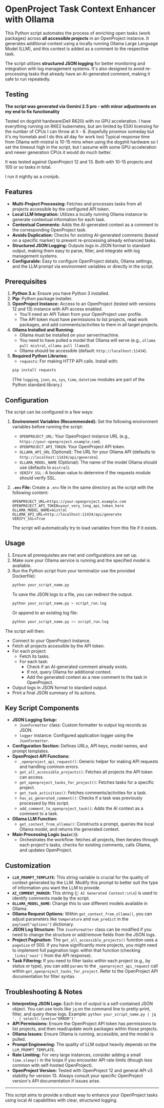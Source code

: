 # OpenProject Task Context Enhancer with Ollama

This Python script automates the process of enriching open tasks (work packages) across **all accessible projects** in an OpenProject instance. It generates additional context using a locally running Ollama Large Language Model (LLM), and this context is added as a comment to the respective task.

The script utilizes **structured JSON logging** for better monitoring and integration with log management systems. It's also designed to avoid re-processing tasks that already have an AI-generated comment, making it safe to run repeatedly.


## Testing
**The script was generated via Gemini 2.5 pro - with minor adjustments on my end to fix functionality**

Tested on dogshit hardware(Dell R620) with no GPU acceleration.
I have everything running on RKE2 kubernetes, but am limited by ESXI licensing for the number of CPUs I can throw at it - 8.  (hopefully proxmox someday but it's my homelab and I do this all day for work too)
Typical response time from Ollama with mistral is 10-15 mins when using the dogshit hardware so I set the timeout high in the script, but I assume with some GPU acceleration and newer generation CPUs it would do much better. 

It was tested against OpenProject 12 and 13. Both with 10-15 projects and 100 or so tasks in total. 

I run it nightly as a cronjob. 

## Features

* **Multi-Project Processing:** Fetches and processes tasks from all projects accessible by the configured API token.
* **Local LLM Integration:** Utilizes a locally running Ollama instance to generate contextual information for each task.
* **Contextual Comments:** Adds the AI-generated context as a comment to the corresponding OpenProject task.
* **Avoids Duplication:** Checks for existing AI-generated comments (based on a specific marker) to prevent re-processing already enhanced tasks.
* **Structured JSON Logging:** Outputs logs in JSON format to standard output, making them easy to parse, filter, and integrate with log management systems.
* **Configurable:** Easy to configure OpenProject details, Ollama settings, and the LLM prompt via environment variables or directly in the script.

## Prerequisites

1.  **Python 3.x:** Ensure you have Python 3 installed.
2.  **Pip:** Python package installer.
3.  **OpenProject Instance:** Access to an OpenProject (tested with versions 12 and 13) instance with API access enabled.
    * You'll need an API Token from your OpenProject user profile.
    * The API token must have permissions to list projects, read work packages, and add comments/activities to them in all target projects.
4.  **Ollama Installed and Running:**
    * Ollama must be installed on your server/machine.
    * You need to have pulled a model that Ollama will serve (e.g., `ollama pull mistral`, `ollama pull llama3`).
    * Ollama should be accessible (default: `http://localhost:11434`).
5.  **Required Python Libraries:**
    * `requests`: For making HTTP API calls.
    Install with:
    ```bash
    pip install requests
    ```
    (The `logging`, `json`, `os`, `sys`, `time`, `datetime` modules are part of the Python standard library.)

## Configuration

The script can be configured in a few ways:

1.  **Environment Variables (Recommended):**
    Set the following environment variables before running the script:
    * `OPENPROJECT_URL`: Your OpenProject instance URL (e.g., `https://your-openproject.example.com`).
    * `OPENPROJECT_API_TOKEN`: Your OpenProject API token.
    * `OLLAMA_API_URL` (Optional): The URL for your Ollama API (defaults to `http://localhost:11434/api/generate`).
    * `OLLAMA_MODEL_NAME` (Optional): The name of the model Ollama should use (defaults to `mistral`).
    * `VERIFY_SSL` : A boolean value to determine if the requests module should verify SSL. 

2.  **`.env` File:**
    Create a `.env` file in the same directory as the script with the following content:
    ```env
    OPENPROJECT_URL=https://your-openproject.example.com
    OPENPROJECT_API_TOKEN=your_very_long_api_token_here
    OLLAMA_MODEL_NAME=mistral
    OLLAMA_API_URL=http://localhost:11434/api/generate
    VERIFY_SSL=True 
    ```
    The script will automatically try to load variables from this file if it exists.

## Usage

1.  Ensure all prerequisites are met and configurations are set up.
2.  Make sure your Ollama service is running and the specified model is available.
3.  Run the Python script from your terminal(or use the provided Dockerfile):
    ```bash
    python your_script_name.py
    ```
    To save the JSON logs to a file, you can redirect the output:
    ```bash
    python your_script_name.py > script_run.log
    ```
    Or append to an existing log file:
    ```bash
    python your_script_name.py >> script_run.log
    ```

The script will then:
* Connect to your OpenProject instance.
* Fetch all projects accessible by the API token.
* For each project:
    * Fetch its tasks.
    * For each task:
        * Check if an AI-generated comment already exists.
        * If not, query Ollama for additional context.
        * Add the generated context as a new comment to the task in OpenProject.
* Output logs in JSON format to standard output.
* Print a final JSON summary of its actions.

## Key Script Components

* **JSON Logging Setup:**
    * `JsonFormatter` class: Custom formatter to output log records as JSON.
    * `logger` instance: Configured application logger using the `JsonFormatter`.
* **Configuration Section:** Defines URLs, API keys, model names, and prompt templates.
* **OpenProject API Functions:**
    * `_openproject_api_request()`: Generic helper for making API requests and handling common errors.
    * `get_all_accessible_projects()`: Fetches all projects the API token can access.
    * `get_openproject_tasks_for_project()`: Fetches tasks for a specific project.
    * `get_task_activities()`: Fetches comments/activities for a task.
    * `has_ai_generated_comment()`: Checks if a task was previously processed by this script.
    * `add_comment_to_openproject_task()`: Adds the AI context as a comment to a task.
* **Ollama LLM Function:**
    * `get_context_from_ollama()`: Constructs a prompt, queries the local Ollama model, and returns the generated context.
* **Main Processing Logic (`main()`):**
    * Orchestrates the workflow: fetches all projects, then iterates through each project's tasks, checks for existing comments, calls Ollama, and updates OpenProject.

## Customization

* **`LLM_PROMPT_TEMPLATE`:** This string variable is crucial for the quality of context generated by the LLM. Modify this prompt to better suit the type of information you want the LLM to provide.
* **`AI_COMMENT_MARKER`:** This string (`🤖 AI Generated Context:\n\n`) is used to identify comments made by the script.
* **`OLLAMA_MODEL_NAME`:** Change this to use different models available in Ollama.
* **Ollama Request Options:** Within `get_context_from_ollama()`, you can adjust parameters like `temperature` and `num_predict` in the `payload["options"]` dictionary.
* **JSON Log Structure:** The `JsonFormatter` class can be modified if you need to change the structure or add/remove fields from the JSON logs.
* **Project Pagination:** The `get_all_accessible_projects()` function uses a `pageSize` of 500. If you have significantly more projects, you might need to implement full pagination logic within that function (checking `_links['next']` from the API response).
* **Task Filtering:** If you need to filter tasks *within* each project (e.g., by status or type), you can add `params` to the `_openproject_api_request` call within `get_openproject_tasks_for_project`. Refer to the OpenProject API documentation for filter syntax.

## Troubleshooting & Notes

* **Interpreting JSON Logs:** Each line of output is a self-contained JSON object. You can use tools like `jq` on the command line to pretty-print, filter, and query these logs. Example: `python your_script_name.py | jq '. | select(.level=="ERROR")'`
* **API Permissions:** Ensure the OpenProject API token has permissions to list projects, and then read/update work packages within those projects.
* **Ollama Issues:** Ensure Ollama is running, accessible, and the model is pulled.
* **Prompt Engineering:** The quality of LLM output heavily depends on the `LLM_PROMPT_TEMPLATE`.
* **Rate Limiting:** For very large instances, consider adding a small `time.sleep()` in the loops if you encounter API rate limits (though less common with self-hosted OpenProject).
* **OpenProject Version:** Tested with OpenProject 12 and general API v3 stability for version 13. Always consult your specific OpenProject version's API documentation if issues arise.

---

This script aims to provide a robust way to enhance your OpenProject tasks using local AI capabilities with clear, structured logging.
